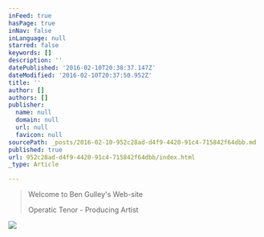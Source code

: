 ```yaml
---
inFeed: true
hasPage: true
inNav: false
inLanguage: null
starred: false
keywords: []
description: ''
datePublished: '2016-02-10T20:38:37.147Z'
dateModified: '2016-02-10T20:37:50.952Z'
title: ''
author: []
authors: []
publisher:
  name: null
  domain: null
  url: null
  favicon: null
sourcePath: _posts/2016-02-10-952c28ad-d4f9-4420-91c4-715842f64dbb.md
published: true
url: 952c28ad-d4f9-4420-91c4-715842f64dbb/index.html
_type: Article

---
```

> Welcome to Ben Gulley's Web-site
> 
> Operatic Tenor - Producing Artist

![](https://the-grid-user-content.s3-us-west-2.amazonaws.com/5fc9f90b-46e9-41fc-b827-27f842b1734d.jpg)